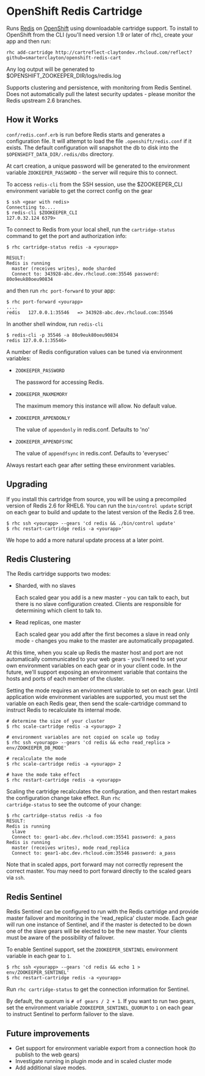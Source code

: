 OpenShift Redis Cartridge
=========================

Runs [Redis](http://redis.io) on [OpenShift](https://openshift.redhat.com/app/login) using downloadable cartridge support.  To install to OpenShift from the CLI (you'll need version 1.9 or later of rhc), create your app and then run:

    rhc add-cartridge http://cartreflect-claytondev.rhcloud.com/reflect?github=smarterclayton/openshift-redis-cart

Any log output will be generated to $OPENSHIFT_ZOOKEEPER_DIR/logs/redis.log

Supports clustering and persistence, with monitoring from Redis Sentinel.  Does not automatically pull the latest security updates - please monitor the Redis upstream 2.6 branches.


How it Works
------------

`conf/redis.conf.erb` is run before Redis starts and generates a configuration file.  It will attempt to load the file `.openshift/redis.conf` if it exists.  The default configuration will snapshot the db to disk into the <code>$OPENSHIFT_DATA_DIR/.redis/dbs</code> directory.

At cart creation, a unique password will be generated to the environment variable `ZOOKEEPER_PASSWORD` - the server will require this to connect.

To access `redis-cli` from the SSH session, use the $ZOOKEEPER_CLI environment variable to get the correct config on the gear

    $ ssh <gear with redis>
    Connectiing to....
    $ redis-cli $ZOOKEEPER_CLI
    127.0.32.124 6379> 

To connect to Redis from your local shell, run the <code>cartridge-status</code> command to get the port and authorization info:

    $ rhc cartridge-status redis -a <yourapp>

    RESULT:
    Redis is running
      master (receives writes), mode sharded
      Connect to: 343928-abc.dev.rhcloud.com:35546 password: 80o9euk80oeu90834

and then run <code>rhc port-forward</code> to your app:

    $ rhc port-forward <yourapp>
    ....
    redis   127.0.0.1:35546   => 343928-abc.dev.rhcloud.com:35546

In another shell window, run <code>redis-cli</code>

    $ redis-cli -p 35546 -a 80o9euk80oeu90834
    redis 127.0.0.1:35546>

A number of Redis configuration values can be tuned via environment variables:

*  <code>ZOOKEEPER_PASSWORD</code>

   The password for accessing Redis.

*  <code>ZOOKEEPER_MAXMEMORY</code>

   The maximum memory this instance will allow.  No default value.

*  <code>ZOOKEEPER_APPENDONLY</code>

   The value of <code>appendonly</code> in redis.conf.  Defaults to 'no'

*  <code>ZOOKEEPER_APPENDFSYNC</code>

   The value of <code>appendfsync</code> in redis.conf.  Defaults to 'everysec'

Always restart each gear after setting these environment variables.


Upgrading
---------

If you install this cartridge from source, you will be using a precompiled version of Redis 2.6 for RHEL6.  You can run the <code>bin/control update</code> script on each gear to build and update to the latest version of the Redis 2.6 tree.  

    $ rhc ssh <yourapp> --gears 'cd redis && ./bin/control update'
    $ rhc restart-cartridge redis -a <yourapp>'

We hope to add a more natural update process at a later point.


Redis Clustering
----------------

The Redis cartridge supports two modes:

*  Sharded, with no slaves

   Each scaled gear you add is a new master - you can talk to each, but there is no slave configuration created.  Clients are responsible for determining which client to talk to.

*  Read replicas, one master

   Each scaled gear you add after the first becomes a slave in read only mode - changes you make to the master are automatically propagated.

At this time, when you scale up Redis the master host and port are not automatically communicated to your web gears - you'll need to set your own environment variables on each gear or in your client code.  In the future, we'll support exposing an environment variable that contains the hosts and ports of each member of the cluster.

Setting the mode requires an environment variable to set on each gear.  Until application wide environment variables are supported, you must set the variable on each Redis gear, then send the scale-cartridge command to instruct Redis to recalculate its internal mode.

    # determine the size of your cluster
    $ rhc scale-cartridge redis -a <yourapp> 2

    # environment variables are not copied on scale up today
    $ rhc ssh <yourapp> --gears 'cd redis && echo read_replica > env/ZOOKEEPER_DB_MODE'

    # recalculate the mode
    $ rhc scale-cartridge redis -a <yourapp> 2

    # have the mode take effect
    $ rhc restart-cartridge redis -a <yourapp>

Scaling the cartridge recalculates the configuration, and then restart makes the configuration change take effect.  Run <code>rhc cartridge-status</code> to see the outcome of your change:

    $ rhc cartridge-status redis -a foo
    RESULT:
    Redis is running
      slave
      Connect to: gear1-abc.dev.rhcloud.com:35541 password: a_pass
    Redis is running
      master (receives writes), mode read_replica
      Connect to: gear1-abc.dev.rhcloud.com:35546 password: a_pass

Note that in scaled apps, port forward may not correctly represent the correct master.  You may need to port forward directly to the scaled gears via <code>ssh</code>.


Redis Sentinel
--------------

Redis Sentinel can be configured to run with the Redis cartridge and provide master failover and monitoring in the 'read_replica' cluster mode.  Each gear will run one instance of Sentinel, and if the master is detected to be down one of the slave gears will be elected to be the new master.  Your clients must be aware of the possibility of failover.

To enable Sentinel support, set the <code>ZOOKEEPER_SENTINEL</code> environment variable in each gear to <code>1</code>.

    $ rhc ssh <yourapp> --gears 'cd redis && echo 1 > env/ZOOKEEPER_SENTINEL'
    $ rhc restart-cartridge redis -a <yourapp>

Run <code>rhc cartridge-status</code> to get the connection information for Sentinel.

By default, the quorum is <code># of gears / 2 + 1</code>.  If you want to run two gears, set the environment variable <code>ZOOKEEPER_SENTINEL_QUORUM</code> to <code>1</code> on each gear to instruct Sentinel to perform failover to the slave.


Future improvements
-------------------

* Get support for environment variable export from a connection hook (to publish to the web gears)
* Investigate running in plugin mode and in scaled cluster mode
* Add additional slave modes.
